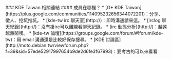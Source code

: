 <br />
### KDE Taiwan 相關連結
#### 成員在哪裡？
* [G+ KDE Taiwan](https://plus.google.com/communities/114095232656344072201)：分享、徵人、挖坑推坑。
* [kde-tw irc 聊天室](http://)：即時溝通請來這。
 * [irclog 聊天紀錄](http://)：沒有掛irc可以離線看聊天紀錄。
 * [irc 動態分析](http://)：越遠越熱鬧噢。
* [kde-tw 論壇](https://groups.google.com/forum/#!forum/kde-tw)：用 email 溝通還是比較好保存搜尋。
* [KDE 討論區](http://moto.debian.tw/viewforum.php?f=39&sid=57ede52917997654b9de2d6fe3f67993)：要考古的可以來看看


